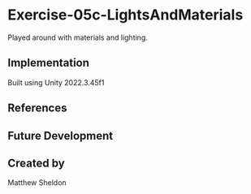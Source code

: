 # Exercise-05c-LightsAndMaterials

Played around with materials and lighting.

## Implementation

Built using Unity 2022.3.45f1

## References

## Future Development

## Created by
Matthew Sheldon